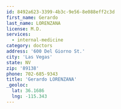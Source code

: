 ```yaml
---
id: 8492a623-3399-4b3c-9e56-8e088eff2c3d
first_name: Gerardo
last_name: LORENZANA
license: M.D.
services:
  - internal-medicine
category: doctors
address: '600 Del Giorno St.'
city: 'Las Vegas'
state: NV
zip: '89138'
phone: 702-685-9343
title: 'Gerardo LORENZANA'
_geoloc:
  lat: 36.1686
  lng: -115.343
---
```

